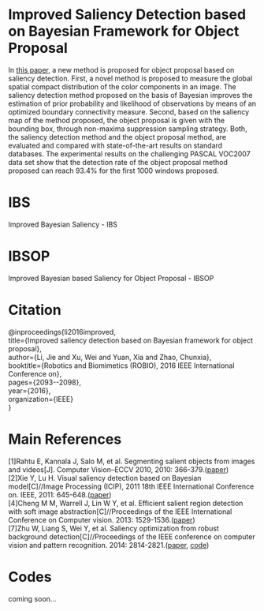 # Improved Saliency Detection based on Bayesian Framework for Object Proposal
In [this paper](http://ieeexplore.ieee.org/abstract/document/7866638/), a new method is proposed for object proposal based on saliency detection. First, a novel method is proposed to measure the global spatial compact distribution of the color components in an image. The saliency detection method proposed on the basis of Bayesian improves the estimation of prior probability and likelihood of observations by means of an optimized boundary connectivity measure. Second,
based on the saliency map of the method proposed, the object proposal is given with the bounding box, through non-maxima suppression sampling strategy. Both, the saliency detection method and the object proposal method, are evaluated and compared with state-of-the-art results on standard databases.
The experimental results on the challenging PASCAL VOC2007 data set show that the detection rate of the object proposal method proposed can reach 93.4% for the first 1000 windows proposed.

# IBS
Improved Bayesian Saliency - IBS

# IBSOP
Improved Bayesian based Saliency for Object Proposal - IBSOP

# Citation
@inproceedings{li2016improved,  
  title={Improved saliency detection based on Bayesian framework for object proposal},  
  author={Li, Jie and Xu, Wei and Yuan, Xia and Zhao, Chunxia},  
  booktitle={Robotics and Biomimetics (ROBIO), 2016 IEEE International Conference on},  
  pages={2093--2098},  
  year={2016},  
  organization={IEEE}  
}

# Main References
[1]Rahtu E, Kannala J, Salo M, et al. Segmenting salient objects from images and videos[J]. Computer Vision–ECCV 2010, 2010: 366-379.([paper](http://www.ee.oulu.fi/~jkannala/publications/eccv2010.pdf))  
[2]Xie Y, Lu H. Visual saliency detection based on Bayesian model[C]//Image Processing (ICIP), 2011 18th IEEE International Conference on. IEEE, 2011: 645-648.([paper](http://ieeexplore.ieee.org/document/6116634/))  
[4]Cheng M M, Warrell J, Lin W Y, et al. Efficient salient region detection with soft image abstraction[C]//Proceedings of the IEEE International Conference on Computer vision. 2013: 1529-1536.([paper](http://mmcheng.net/mftp/Papers/ICCV13SaliencyGC.pdf))  
[7]Zhu W, Liang S, Wei Y, et al. Saliency optimization from robust background detection[C]//Proceedings of the IEEE conference on computer vision and pattern recognition. 2014: 2814-2821.([paper](http://ieeexplore.ieee.org/document/6909756/), [code](https://www.microsoft.com/en-us/research/wp-content/uploads/2016/02/yichenw-mcode_addslicsourcecode_8_30_2014.rar))

# Codes
coming soon...
